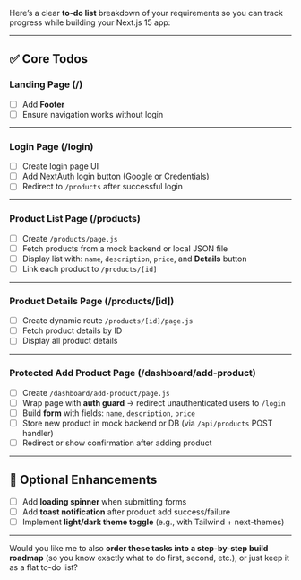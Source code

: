 Here’s a clear **to-do list** breakdown of your requirements so you can track progress while building your Next.js 15 app:

---

## ✅ Core Todos


### **Landing Page (/**)

* [ ] Add **Footer**
* [ ] Ensure navigation works without login

---

### **Login Page (/login)**

* [ ] Create login page UI
* [ ] Add NextAuth login button (Google or Credentials)
* [ ] Redirect to `/products` after successful login

---

### **Product List Page (/products)**

* [ ] Create `/products/page.js`
* [ ] Fetch products from a mock backend or local JSON file
* [ ] Display list with: `name`, `description`, `price`, and **Details** button
* [ ] Link each product to `/products/[id]`

---

### **Product Details Page (/products/\[id])**

* [ ] Create dynamic route `/products/[id]/page.js`
* [ ] Fetch product details by ID
* [ ] Display all product details

---

### **Protected Add Product Page (/dashboard/add-product)**

* [ ] Create `/dashboard/add-product/page.js`
* [ ] Wrap page with **auth guard** → redirect unauthenticated users to `/login`
* [ ] Build **form** with fields: `name`, `description`, `price`
* [ ] Store new product in mock backend or DB (via `/api/products` POST handler)
* [ ] Redirect or show confirmation after adding product

---

## 🌟 Optional Enhancements

* [ ] Add **loading spinner** when submitting forms
* [ ] Add **toast notification** after product add success/failure
* [ ] Implement **light/dark theme toggle** (e.g., with Tailwind + next-themes)

---

Would you like me to also **order these tasks into a step-by-step build roadmap** (so you know exactly what to do first, second, etc.), or just keep it as a flat to-do list?
